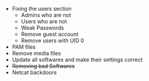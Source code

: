 
* Fixing the users section
  * Admins who are not
  * Users who are not
  * Weak Passwords
  * Remove guest account
  * Remove users with UID 0
* PAM files
* Remove media files
* Update all softwares and make their settings correct
* ~~Removing bad Softwares~~
* Netcat backdoors


